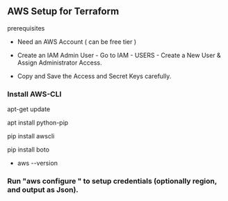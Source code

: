 ## AWS Setup for Terraform

 prerequisites 

* Need an AWS Account ( can be free tier )

* Create an IAM Admin User - Go to IAM - USERS - Create a New User & Assign Administrator Access.

* Copy and Save the Access and Secret Keys carefully.

### Install AWS-CLI

apt-get update 

apt install python-pip 

pip install awscli 

pip install boto



* aws --version


### Run "aws configure " to setup credentials (optionally region, and output as Json). 
